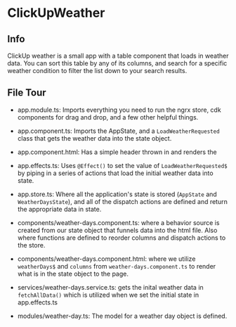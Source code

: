 # ClickUpWeather

## Info
ClickUp weather is a small app with a table component that loads in weather data. You can sort this table by any of its columns, and search for a specific weather condition to filter the list down to your search results.

## File Tour

* app.module.ts: Imports everything you need to run the ngrx store, cdk components for drag and drop, and a few other helpful things.

* app.component.ts: Imports the AppState, and a `LoadWeatherRequested` class that gets the weather data into the state object. 

* app.component.html: Has a simple header thrown in and renders the <weather-table> 

* app.effects.ts: Uses `@Effect()` to set the value of `LoadWeatherRequested$` by piping in a series of actions that load the initial weather data into state.

* app.store.ts: Where all the application's state is stored (`AppState` and `WeatherDaysState`), and all of the dispatch actions are defined and return the appropriate data in state.

* components/weather-days.component.ts: where a behavior source is created from our state object that funnels data into the html file. Also where functions are defined to reorder columns and dispatch actions to the store.

* components/weather-days.component.html: where we utilize `weatherDays$` and `columns` from `weather-days.component.ts` to render what is in the state object to the page.

* services/weather-days.service.ts: gets the inital weather data in `fetchAllData()` which is utilized when we set the initial state in app.effects.ts

* modules/weather-day.ts: The model for a weather day object is defined.

